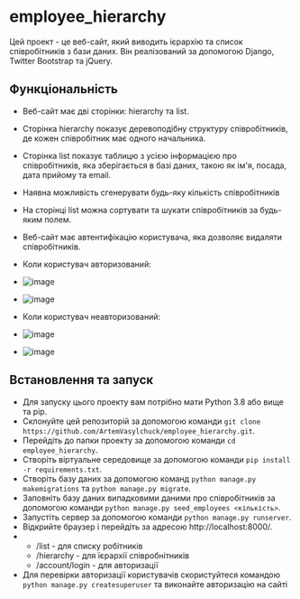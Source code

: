# employee_hierarchy
Цей проект - це веб-сайт, який виводить ієрархію та список співробітників з бази даних. Він реалізований за допомогою Django, Twitter Bootstrap та jQuery.

## Функціональність

- Веб-сайт має дві сторінки: hierarchy та list.
- Сторінка hierarchy показує деревоподібну структуру співробітників, де кожен співробітник має одного начальника.
- Сторінка list показує таблицю з усією інформацією про співробітників, яка зберігається в базі даних, такою як ім'я, посада, дата прийому та email.
- Наявна можливість сгенерувати будь-яку кількість співробітників
- На сторінці list можна сортувати та шукати співробітників за будь-яким полем.
- Веб-сайт має автентифікацію користувача, яка дозволяє видаляти співробітників.
  
- Коли користувач авторизований:
- ![image](https://github.com/ArtemVasylchuck/employee_hierarchy/assets/93206845/7b0ea3d4-39be-4646-a0d4-b3d8b8a13a6f)
- ![image](https://github.com/ArtemVasylchuck/employee_hierarchy/assets/93206845/f00ac27e-d153-4f40-b1df-2b14f893216f)

- Коли користувач неавторизований:
- ![image](https://github.com/ArtemVasylchuck/employee_hierarchy/assets/93206845/c820a3ac-fef4-4ff9-ab46-cbe548791530)
- ![image](https://github.com/ArtemVasylchuck/employee_hierarchy/assets/93206845/c331e135-cf66-4f55-9f5f-c2df9a267fa0)






## Встановлення та запуск

- Для запуску цього проекту вам потрібно мати Python 3.8 або вище та pip.
- Склонуйте цей репозиторій за допомогою команди `git clone https://github.com/ArtemVasylchuck/employee_hierarchy.git`.
- Перейдіть до папки проекту за допомогою команди `cd employee_hierarchy`.
- Створіть віртуальне середовище за допомогою команди `pip install -r requirements.txt`.
- Створіть базу даних за допомогою команд `python manage.py makemigrations` та `python manage.py migrate`.
- Заповніть базу даних випадковими даними про співробітників за допомогою команди `python manage.py seed_employees <кількість>`.
- Запустіть сервер за допомогою команди `python manage.py runserver`.
- Відкрийте браузер і перейдіть за адресою http://localhost:8000/.
-  - /list - для списку робітників
   - /hierarchy - для їєрархії співробнітників
   - /account/login - для авторизації
- Для перевірки авторизації користувачів скористуйтеся командою `python manage.py createsuperuser` та виконайте авторизацію на сайті
